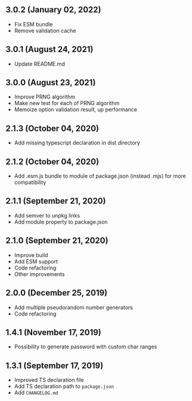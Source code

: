 ## 3.0.2 (January 02, 2022)
* Fix ESM bundle
* Remove validation cache

## 3.0.1 (August 24, 2021)
* Update README.md

## 3.0.0 (August 23, 2021)
* Improve PRNG algorithm
* Make new test for each of PRNG algorithm
* Memoize option validation result, up performance

## 2.1.3 (October 04, 2020)
* Add missing typescript declaration in dist directory

## 2.1.2 (October 04, 2020)
* Add .esm.js bundle to module of package.json (instead .mjs) for more compatibility

## 2.1.1 (September 21, 2020)

* Add semver to unpkg links
* Add module property to package.json

## 2.1.0 (September 21, 2020)

* Improve build
* Add ESM support
* Code refactoring
* Other improvements

## 2.0.0 (December 25, 2019)

* Add multiple pseudorandom number generators
* Code refactoring

## 1.4.1 (November 17, 2019)

* Possibility to generate password with custom char ranges

## 1.3.1 (September 17, 2019)

* Improved TS declaration file
* Add TS declaration path to `package.json`
* Add `CHANGELOG.md`